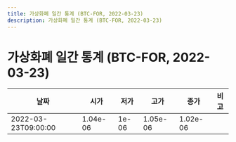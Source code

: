 ```yaml
---
title: 가상화폐 일간 통계 (BTC-FOR, 2022-03-23)
description: 가상화폐 일간 통계 (BTC-FOR, 2022-03-23)
---
```


가상화폐 일간 통계 (BTC-FOR, 2022-03-23)
===

|날짜|시가|저가|고가|종가|비고|
|--|--|--|--|--|--|
|2022-03-23T09:00:00|1.04e-06|1e-06|1.05e-06|1.02e-06|    |
